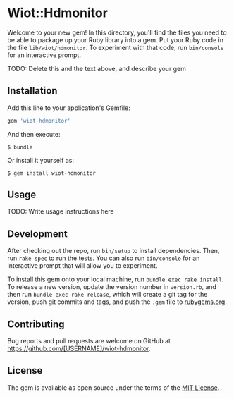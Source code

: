 # Wiot::Hdmonitor

Welcome to your new gem! In this directory, you'll find the files you need to be able to package up your Ruby library into a gem. Put your Ruby code in the file `lib/wiot/hdmonitor`. To experiment with that code, run `bin/console` for an interactive prompt.

TODO: Delete this and the text above, and describe your gem

## Installation

Add this line to your application's Gemfile:

```ruby
gem 'wiot-hdmonitor'
```

And then execute:

    $ bundle

Or install it yourself as:

    $ gem install wiot-hdmonitor

## Usage

TODO: Write usage instructions here

## Development

After checking out the repo, run `bin/setup` to install dependencies. Then, run `rake spec` to run the tests. You can also run `bin/console` for an interactive prompt that will allow you to experiment.

To install this gem onto your local machine, run `bundle exec rake install`. To release a new version, update the version number in `version.rb`, and then run `bundle exec rake release`, which will create a git tag for the version, push git commits and tags, and push the `.gem` file to [rubygems.org](https://rubygems.org).

## Contributing

Bug reports and pull requests are welcome on GitHub at https://github.com/[USERNAME]/wiot-hdmonitor.


## License

The gem is available as open source under the terms of the [MIT License](http://opensource.org/licenses/MIT).


